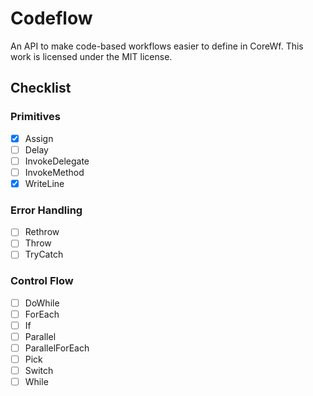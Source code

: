 # Codeflow
An API to make code-based workflows easier to define in CoreWf. This work is licensed under the MIT license.

## Checklist
### Primitives
- [x] Assign
- [ ] Delay
- [ ] InvokeDelegate
- [ ] InvokeMethod
- [x] WriteLine

### Error Handling
- [ ] Rethrow
- [ ] Throw
- [ ] TryCatch

### Control Flow
- [ ] DoWhile
- [ ] ForEach
- [ ] If
- [ ] Parallel
- [ ] ParallelForEach
- [ ] Pick
- [ ] Switch
- [ ] While